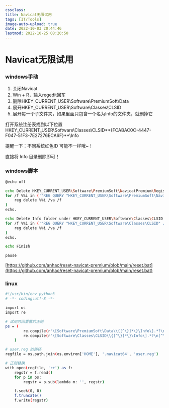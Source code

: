 ```yaml
---
cssclass:
title: Navicat无限试用
tags: [IT/Tools]
image-auto-upload: true
date: 2022-10-03 20:44:46
lastmod: 2022-10-25 08:20:50
---
```

# Navicat无限试用

### windows手动

1.  关闭Navicat
2.  Win + R，输入regedit回车
3.  删除HKEY_CURRENT_USER\Software\PremiumSoft\Data
4.  展开HKEY_CURRENT_USER\Software\Classes\CLSID
5.  展开每一个子文件夹，如果里面只包含一个名为Info的文件夹，就删掉它

打开系统注册表找到以下位置HKEY_CURRENT_USER\Software\Classes\CLSID**{FCABAC0C-4447-F047-51F3-7E27276ECA6F}**\Info

提醒一下：不同系统红色ID 可能不一样哦~！

直接将 Info 目录删除即可！

### windows脚本

```Bash
@echo off

echo Delete HKEY_CURRENT_USER\Software\PremiumSoft\NavicatPremium\Registration[version and language]
for /f %%i in ('"REG QUERY "HKEY_CURRENT_USER\Software\PremiumSoft\NavicatPremium" /s | findstr /L Registration"') do (
    reg delete %%i /va /f
)
echo.

echo Delete Info folder under HKEY_CURRENT_USER\Software\Classes\CLSID
for /f %%i in ('"REG QUERY "HKEY_CURRENT_USER\Software\Classes\CLSID" /s | findstr /E Info"') do (
    reg delete %%i /va /f
)
echo.

echo Finish

pause
```

[https://github.com/anhao/reset-navicat-premium/blob/main/reset.bat](https://github.com/anhao/reset-navicat-premium/blob/main/reset.bat)

### linux

```Bash
#!/usr/bin/env python3
# -*- coding:utf-8 -*-

import os
import re

# 试用时间重置的正则
ps = (
        re.compile(r'\[Software\PremiumSoft\Data\\{[^\}]*\}\Info\].*?\n[^\[]*'),
        re.compile(r'\[Software\Classes\CLSID\\{[^\}]*\}\Info\].*?\n[^\[]*')
    )

# user.reg 的路径
regfile = os.path.join(os.environ['HOME'], '.navicat64', 'user.reg')

# 正则替换
with open(regfile, 'r+') as f:
    regstr = f.read()
    for p in ps:
        regstr = p.sub(lambda m: '', regstr)

    f.seek(0, 0)
    f.truncate()
    f.write(regstr)
```
